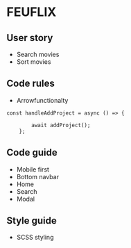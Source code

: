 # FEUFLIX

## User story
* Search movies 
* Sort movies 

## Code rules 
* Arrowfunctionalty 
```
const handleAddProject = async () => {

        await addProject();
    };
``` 

## Code guide
* Mobile first 
* Bottom navbar 
* Home 
* Search
* Modal 

## Style guide
* SCSS styling 